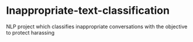 # Inappropriate-text-classification
NLP project which classifies inappropriate conversations with the objective to protect harassing
